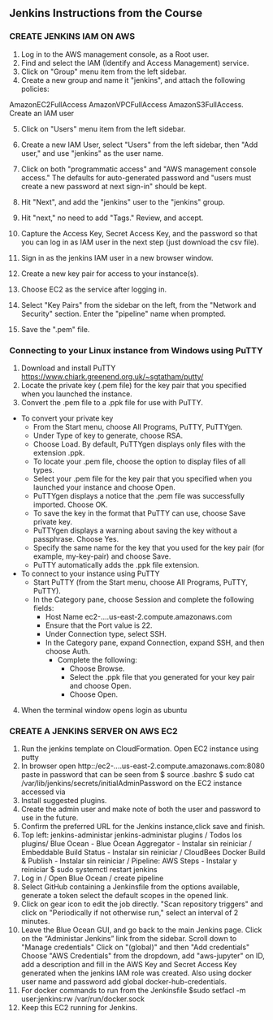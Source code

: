 ## Jenkins Instructions from the Course

### CREATE JENKINS IAM ON AWS
1. Log in to the AWS management console, as a Root user. 
2. Find and select the IAM (Identify and Access Management) service.
3. Click on "Group" menu item from the left sidebar.
4. Create a new group and name it "jenkins", and attach the following policies:

AmazonEC2FullAccess
AmazonVPCFullAccess
AmazonS3FullAccess.
Create an IAM user

5. Click on "Users" menu item from the left sidebar.
6. Create a new IAM User, select "Users" from the left sidebar, then "Add user,"
and use "jenkins" as the user name.
7. Click on both "programmatic access" and "AWS management console access." The defaults for auto-generated password and "users must create a new password at next sign-in" should be kept.
8. Hit "Next", and add the "jenkins" user to the "jenkins" group.
9. Hit "next," no need to add "Tags." Review, and accept. 
10. Capture the Access Key, Secret Access Key, and the password so that you can log in as 
IAM user in the next step (just download the csv file).

11. Sign in as the jenkins IAM user in a new browser window.
12. Create a new key pair for access to your instance(s). 
13. Choose EC2 as the service after logging in. 
14. Select "Key Pairs" from the sidebar on the left, 
from the "Network and Security" section. Enter the "pipeline" name when prompted.
15. Save the ".pem" file.

### Connecting to your Linux instance from Windows using PuTTY
1. Download and install PuTTY https://www.chiark.greenend.org.uk/~sgtatham/putty/
2. Locate the private key (.pem file) for the key pair that you specified when you launched the instance.
3. Convert the .pem file to a .ppk file for use with PuTTY.
 - To convert your private key
	- From the Start menu, choose All Programs, PuTTY, PuTTYgen.
	- Under Type of key to generate, choose RSA.
	- Choose Load. By default, PuTTYgen displays only files with the extension .ppk.
	- To locate your .pem file, choose the option to display files of all types.
	- Select your .pem file for the key pair that you specified when you launched your instance and choose Open.
	- PuTTYgen displays a notice that the .pem file was successfully imported. Choose OK.
	- To save the key in the format that PuTTY can use, choose Save private key.
	- PuTTYgen displays a warning about saving the key without a passphrase. Choose Yes.
	- Specify the same name for the key that you used for the key pair (for example, my-key-pair) and choose Save.
	- PuTTY automatically adds the .ppk file extension.
- To connect to your instance using PuTTY
	- Start PuTTY (from the Start menu, choose All Programs, PuTTY, PuTTY).
	- In the Category pane, choose Session and complete the following fields:
		- Host Name ec2-....us-east-2.compute.amazonaws.com
		- Ensure that the Port value is 22.
		- Under Connection type, select SSH.
		- In the Category pane, expand Connection, expand SSH, and then choose Auth. 
			- Complete the following:
				- Choose Browse.
				- Select the .ppk file that you generated for your key pair and choose Open.
				- Choose Open.
4. When the terminal window opens login as ubuntu

### CREATE A JENKINS SERVER ON AWS EC2
1. Run the jenkins template on CloudFormation. Open EC2 instance using putty
2. In browser open http::/ec2-....us-east-2.compute.amazonaws.com:8080
paste in password that can be seen from
$ source .bashrc
$ sudo cat /var/lib/jenkins/secrets/initialAdminPassword
on the EC2 instance accessed via 
3. Install suggested plugins.
4. Create the admin user and make note of both the user and password to use in the future.
5. Confirm the preferred URL for the Jenkins instance,click save and finish.
6. Top left: jenkins-administar jenkins-administar plugins / Todos los plugins/ 
Blue Ocean - Blue Ocean Aggregator - Instalar sin reiniciar /
Embeddable Build Status - Instalar sin reiniciar /
CloudBees Docker Build & Publish - Instalar sin reiniciar / 
Pipeline: AWS Steps - Instalar y reiniciar
$ sudo systemctl restart jenkins
7. Log in / Open Blue Ocean / create pipeline
8. Select GitHub containing a Jenkinsfile from the options available, generate a token
select the default scopes in the opened link.
9. Click on gear icon to edit the job directly. "Scan repository triggers" and click on 
"Periodically if not otherwise run," select an interval of 2 minutes.
10. Leave the Blue Ocean GUI, and go back to the main Jenkins page.
Click on the “Administar Jenkins” link from the sidebar.
Scroll down to "Manage credentials"
Click on "(global)" and then "Add credentials"
Choose "AWS Credentials" from the dropdown, add "aws-jupyter" on ID, add a description 
and fill in the AWS Key and Secret Access Key generated when the jenkins IAM role was created.
Also using docker user name and password add global docker-hub-credentials.
11. For docker commands to run from the Jenkinsfile $sudo setfacl -m user:jenkins:rw /var/run/docker.sock
12. Keep this EC2 running for Jenkins.
